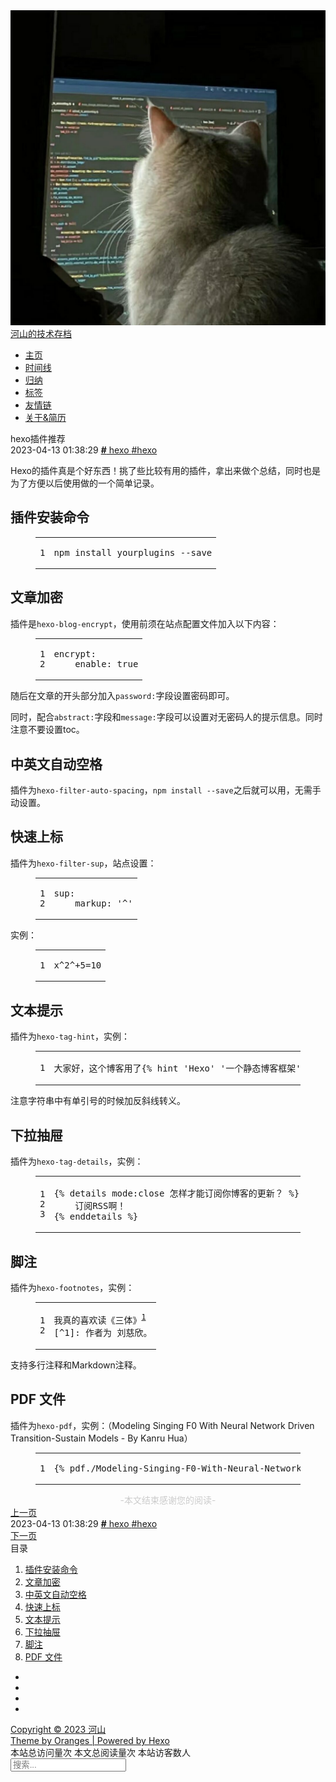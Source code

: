 <!DOCTYPE html><html lang="zh-CN" color-mode="light"><head><meta charset="utf-8"><meta name="viewport" content="width=device-width,initial-scale=1"><meta name="keywords" content=""><meta name="author" content="河山"><meta name="description" content="河山技术博客"><title>hexo插件推荐 | 河山的技术存档</title><link rel="apple-touch-icon" href="/images/favicon.jpg"><link rel="icon" href="/images/favicon.jpg"><link href="https://fonts.googleapis.com/css?family=Raleway&display=swap" rel="stylesheet"><link rel="stylesheet" href="/css/main.css"><link rel="stylesheet" href="//at.alicdn.com/t/font_1886449_67xjft27j1l.css"><link rel="stylesheet" href="/css/figcaption/mac-block.css"><script defer type="text/javascript" src="https://cdn.jsdelivr.net/npm/jquery@3.3.1/dist/jquery.min.js"></script><link href="https://cdn.jsdelivr.net/npm/@fancyapps/fancybox@3.5.7/dist/jquery.fancybox.min.css" rel="stylesheet"><script defer type="text/javascript" src="https://cdn.jsdelivr.net/npm/@fancyapps/fancybox@3.5.7/dist/jquery.fancybox.min.js"></script><script src="/js/fancybox.js"></script><script async src="https://www.googletagmanager.com/gtag/js?id=G-RTHFZ67YB9"></script><script>function gtag(){dataLayer.push(arguments)}window.dataLayer=window.dataLayer||[],gtag("js",new Date),gtag("config","G-RTHFZ67YB9")</script><script async src="//busuanzi.ibruce.info/busuanzi/2.3/busuanzi.pure.mini.js"></script><script>var html=document.documentElement;const colorMode=localStorage.getItem("color-mode");colorMode&&document.documentElement.setAttribute("color-mode",colorMode)</script><meta name="generator" content="Hexo 6.3.0"><link rel="alternate" href="/atom.xml" title="河山的技术存档" type="application/atom+xml"></head><body><div id="app"><div class="header"><div class="avatar"><a href="/"><img no-lazy src="/images/avatar.jpg" alt=""></a><div class="nickname"><a href="/">河山的技术存档</a></div></div><div class="navbar"><ul><li class="nav-item" data-path="/"><a href="/">主页</a></li><li class="nav-item" data-path="/archives/"><a href="/archives/">时间线</a></li><li class="nav-item" data-path="/categories/"><a href="/categories/">归纳</a></li><li class="nav-item" data-path="/tags/"><a href="/tags/">标签</a></li><li class="nav-item" data-path="/friends/"><a href="/friends/">友情链</a></li><li class="nav-item" data-path="/about/"><a href="/about/">关于&简历</a></li></ul></div></div><script src="/js/activeNav.js"></script><div class="flex-container"><script async type="text/javascript" src="https://cdn.jsdelivr.net/npm/mathjax@3/es5/tex-chtml.js"></script><script>MathJax={tex:{inlineMath:[["$","$"],["\\(","\\)"]]}}</script><script async type="text/javascript" src="https://cdn.jsdelivr.net/npm/clipboard@2.0.10/dist/clipboard.min.js"></script><script src="/js/codeCopy.js"></script><div class="container post-details" id="post-details"><div class="post-content"><div class="post-title">hexo插件推荐</div><div class="post-attach"><span class="post-pubtime"><i class="iconfont icon-updatetime mr-10" title="更新时间"></i> 2023-04-13 01:38:29 </span><span class="post-categories"><i class="iconfont icon-bookmark" title="分类"></i> <span class="span--category"><a href="/categories/hexo/" title="hexo"><b>#</b> hexo </a></span></span><span class="post-tags"><i class="iconfont icon-tags mr-10" title="标签"></i> <span class="span--tag mr-8"><a href="/tags/hexo/" title="hexo">#hexo</a></span></span></div><div class="markdown-body"><div class="tips"><p>Hexo的插件真是个好东西！挑了些比较有用的插件，拿出来做个总结，同时也是为了方便以后使用做的一个简单记录。</p></div><h2 id="插件安装命令">插件安装命令</h2><figure class="highlight shell"><table><tr><td class="gutter"><pre><span class="line">1</span><br></pre></td><td class="code"><pre><span class="line">npm install yourplugins --save</span><br></pre></td></tr></table></figure><h2 id="文章加密">文章加密</h2><p>插件是<code>hexo-blog-encrypt</code>，使用前须在站点配置文件加入以下内容：</p><figure class="highlight yaml"><table><tr><td class="gutter"><pre><span class="line">1</span><br><span class="line">2</span><br></pre></td><td class="code"><pre><span class="line"><span class="attr">encrypt:</span></span><br><span class="line">    <span class="attr">enable:</span> <span class="literal">true</span></span><br></pre></td></tr></table></figure><p>随后在文章的开头部分加入<code>password:</code>字段设置密码即可。</p><p>同时，配合<code>abstract:</code>字段和<code>message:</code>字段可以设置对无密码人的提示信息。同时注意不要设置toc。</p><h2 id="中英文自动空格">中英文自动空格</h2><p>插件为<code>hexo-filter-auto-spacing</code>，<code>npm install --save</code>之后就可以用，无需手动设置。</p><h2 id="快速上标">快速上标</h2><p>插件为<code>hexo-filter-sup</code>，站点设置：</p><figure class="highlight yaml"><table><tr><td class="gutter"><pre><span class="line">1</span><br><span class="line">2</span><br></pre></td><td class="code"><pre><span class="line"><span class="attr">sup:</span></span><br><span class="line">    <span class="attr">markup:</span> <span class="string">&#x27;^&#x27;</span></span><br></pre></td></tr></table></figure><p>实例：</p><figure class="highlight markdown"><table><tr><td class="gutter"><pre><span class="line">1</span><br></pre></td><td class="code"><pre><span class="line">x^2^+5=10</span><br></pre></td></tr></table></figure><h2 id="文本提示">文本提示</h2><p>插件为<code>hexo-tag-hint</code>，实例：</p><figure class="highlight markdown"><table><tr><td class="gutter"><pre><span class="line">1</span><br></pre></td><td class="code"><pre><span class="line">大家好，这个博客用了&#123;% hint &#x27;Hexo&#x27; &#x27;一个静态博客框架&#x27; %&#125;。</span><br></pre></td></tr></table></figure><p>注意字符串中有单引号的时候加反斜线转义。</p><h2 id="下拉抽屉">下拉抽屉</h2><p>插件为<code>hexo-tag-details</code>，实例：</p><figure class="highlight markdown"><table><tr><td class="gutter"><pre><span class="line">1</span><br><span class="line">2</span><br><span class="line">3</span><br></pre></td><td class="code"><pre><span class="line">&#123;% details mode:close 怎样才能订阅你博客的更新？ %&#125;</span><br><span class="line"><span class="code">    订阅RSS啊！</span></span><br><span class="line"><span class="code">&#123;% enddetails %&#125;</span></span><br></pre></td></tr></table></figure><h2 id="脚注">脚注</h2><p>插件为<code>hexo-footnotes</code>，实例：</p><figure class="highlight markdown"><table><tr><td class="gutter"><pre><span class="line">1</span><br><span class="line">2</span><br></pre></td><td class="code"><pre><span class="line">我真的喜欢读《三体》<sup id="fnref:1"><a href="#fn:1" rel="footnote">1</a></sup></span><br><span class="line">[<span class="symbol">^1</span>]: <span class="link">作者为 刘慈欣。</span></span><br></pre></td></tr></table></figure><p>支持多行注释和Markdown注释。</p><h2 id="PDF-文件">PDF 文件</h2><p>插件为<code>hexo-pdf</code>，实例：（Modeling Singing F0 With Neural Network Driven Transition-Sustain Models - By Kanru Hua）</p><figure class="highlight markdown"><table><tr><td class="gutter"><pre><span class="line">1</span><br></pre></td><td class="code"><pre><span class="line">&#123;% pdf./Modeling-Singing-F0-With-Neural-Network-Driven-Transition-Sustain-Models.pdf %&#125;</span><br></pre></td></tr></table></figure><div style="text-align:center;color:#ccc;font-size:14px">-本文结束<i class="fa fa-paw"></i>感谢您的阅读-</div></div><div class="prev-or-next"><div class="post-foot-next"><a href="/p/web/Docker%E9%83%A8%E7%BD%B2Overleaf%E5%8C%85%E5%90%AB%E4%B8%AD%E6%96%87%E5%AD%97%E4%BD%93%E4%B8%8E%E5%85%A8%E5%A5%97texlive%E9%95%9C%E5%83%8F.md" target="_self"><i class="iconfont icon-chevronleft"></i> <span>上一页</span></a></div><div class="post-attach"><span class="post-pubtime"><i class="iconfont icon-updatetime mr-10" title="更新时间"></i> 2023-04-13 01:38:29 </span><span class="post-categories"><i class="iconfont icon-bookmark" title="分类"></i> <span class="span--category"><a href="/categories/hexo/" title="hexo"><b>#</b> hexo </a></span></span><span class="post-tags"><i class="iconfont icon-tags mr-10" title="标签"></i> <span class="span--tag mr-8"><a href="/tags/hexo/" title="hexo">#hexo</a></span></span></div><div class="post-foot-prev"><a href="/p/hexo/Obsidian%E4%B8%8Ehexo%E7%BB%93%E5%90%88%E9%83%A8%E7%BD%B2%E5%88%B0github%20pages%E4%B8%8A.md" target="_self"><span>下一页</span> <i class="iconfont icon-chevronright"></i></a></div></div></div><div id="btn-catalog" class="btn-catalog"><i class="iconfont icon-catalog"></i></div><div class="post-catalog hidden" id="catalog"><div class="title">目录</div><div class="catalog-content"><ol class="toc"><li class="toc-item toc-level-2"><a class="toc-link" href="#%E6%8F%92%E4%BB%B6%E5%AE%89%E8%A3%85%E5%91%BD%E4%BB%A4"><span class="toc-text">插件安装命令</span></a></li><li class="toc-item toc-level-2"><a class="toc-link" href="#%E6%96%87%E7%AB%A0%E5%8A%A0%E5%AF%86"><span class="toc-text">文章加密</span></a></li><li class="toc-item toc-level-2"><a class="toc-link" href="#%E4%B8%AD%E8%8B%B1%E6%96%87%E8%87%AA%E5%8A%A8%E7%A9%BA%E6%A0%BC"><span class="toc-text">中英文自动空格</span></a></li><li class="toc-item toc-level-2"><a class="toc-link" href="#%E5%BF%AB%E9%80%9F%E4%B8%8A%E6%A0%87"><span class="toc-text">快速上标</span></a></li><li class="toc-item toc-level-2"><a class="toc-link" href="#%E6%96%87%E6%9C%AC%E6%8F%90%E7%A4%BA"><span class="toc-text">文本提示</span></a></li><li class="toc-item toc-level-2"><a class="toc-link" href="#%E4%B8%8B%E6%8B%89%E6%8A%BD%E5%B1%89"><span class="toc-text">下拉抽屉</span></a></li><li class="toc-item toc-level-2"><a class="toc-link" href="#%E8%84%9A%E6%B3%A8"><span class="toc-text">脚注</span></a></li><li class="toc-item toc-level-2"><a class="toc-link" href="#PDF-%E6%96%87%E4%BB%B6"><span class="toc-text">PDF 文件</span></a></li></ol></div></div><script src="/js/catalog.js"></script><div class="comments-container"><script async type="text/javascript" src="https://cdn.jsdelivr.net/npm/valine@1.4.18/dist/Valine.min.js" onload="loadValineSuc(this)"></script><div id="vcomments"></div><script>function loadValineSuc(){new Valine({el:"#vcomments",appId:"GmLsazbQff5fQz3jEeN6GLYa-gzGzoHsz",appKey:"MtHymEpacYovHWeyWdmp0vhq",placeholder:"Welcome!",avatar:"retro",lang:"zh-CN"})}</script><style>.comments-container .v .vempty{display:none!important}</style></div></div><div class="footer"><div class="social"><ul><li><a title="rss" href="/atom.xml"><i class="iconfont icon-rss"></i></a></li><li><a title="github" target="_blank" rel="noopener" href="https://github.com/Wrm244"><i class="iconfont icon-github"></i></a></li><li><a title="email" href="mailto:wrm244@139.com"><i class="iconfont icon-envelope"></i></a></li><li><a title="wechat" href="/about"><i class="iconfont icon-wechat"></i></a></li></ul></div><div class="footer-more"><a target="_blank" rel="noopener" href="https://github.com/Wrm244">Copyright © 2023 河山</a></div><div class="footer-more"><a target="_blank" rel="noopener" href="https://github.com/hexojs/hexo">Theme by Oranges | Powered by Hexo</a></div><div class="footer-views">本站总访问量<span id="busuanzi_value_site_pv"></span>次 本文总阅读量<span id="busuanzi_value_page_pv"></span>次 本站访客数<span id="busuanzi_value_site_uv"></span>人</div></div></div><div class="tools-bar"><div class="back-to-top tools-bar-item hidden"><a href="javascript: void(0)"><i class="iconfont icon-chevronup"></i></a></div><script src="/js/backtotop.js"></script><div class="search-icon tools-bar-item" id="search-icon"><a href="javascript: void(0)"><i class="iconfont icon-search"></i></a></div><div class="search-overlay hidden"><div class="search-content" tabindex="0"><div class="search-title"><span class="search-icon-input"><a href="javascript: void(0)"><i class="iconfont icon-search"></i> </a></span><input type="text" class="search-input" id="search-input" placeholder="搜索..."> <span class="search-close-icon" id="search-close-icon"><a href="javascript: void(0)"><i class="iconfont icon-close"></i></a></span></div><div class="search-result" id="search-result"></div></div></div><script type="text/javascript">var inputArea=document.querySelector("#search-input"),searchOverlayArea=document.querySelector(".search-overlay");function openOrHideSearchContent(){searchOverlayArea.classList.contains("hidden")?(searchOverlayArea.classList.remove("hidden"),document.body.classList.add("hidden")):(searchOverlayArea.classList.add("hidden"),document.body.classList.remove("hidden"))}function blurSearchContent(e){e.target===searchOverlayArea&&openOrHideSearchContent()}inputArea.onclick=function(){getSearchFile(),this.onclick=null},inputArea.onkeydown=function(){if(13==event.keyCode)return!1},document.querySelector("#search-icon").addEventListener("click",openOrHideSearchContent,!1),document.querySelector("#search-close-icon").addEventListener("click",openOrHideSearchContent,!1),searchOverlayArea.addEventListener("click",blurSearchContent,!1);var searchFunc=function(e,t,n){"use strict";var r=document.getElementById(t),a=document.getElementById(n);a.innerHTML="<ul><span class='local-search-empty'>首次搜索，正在载入索引文件，请稍后……<span></ul>",$.ajax({url:e,dataType:"xml",success:function(e){var t=$("entry",e).map(function(){return{title:$("title",this).text(),content:$("content",this).text(),url:$("url",this).text()}}).get();a.innerHTML="",r.addEventListener("input",function(){var u='<ul class="search-result-list">',h=this.value.trim().toLowerCase().split(/[\s\-]+/);if(a.innerHTML="",!(this.value.trim().length<=0)){if(t.forEach(function(e){var n,r,a=!0,t=(e.title&&""!==e.title.trim()||(e.title="Untitled"),e.title.trim()),c=t.toLowerCase(),s=e.content.trim().replace(/<[^>]+>/g,""),i=s.toLowerCase(),e=e.url,l=-1,o=-1;""!==i?h.forEach(function(e,t){n=c.indexOf(e),l=i.indexOf(e),n<0&&l<0?a=!1:(l<0&&(l=0),0==t&&(o=l))}):a=!1,a&&(u+="<li><a href='"+e+"' class='search-result-title'>"+t+"</a>",0<=o&&(e=o+80,(e=0==(t=(t=o-20)<0?0:t)?100:e)>s.length&&(e=s.length),r=s.substr(t,e),h.forEach(function(e){var t=new RegExp(e,"gi");r=r.replace(t,'<span class="search-keyword">'+e+"</span>")}),u+='<p class="search-result-abstract">'+r+"...</p>"),u+="</li>")}),-1===(u+="</ul>").indexOf("<li>"))return a.innerHTML="<ul><span class='local-search-empty'>没有找到内容，请尝试更换检索词。<span></ul>";a.innerHTML=u}})},error:function(e,t,n){a.innerHTML="",404===e.status?a.innerHTML="<ul><span class='local-search-empty'>未找到search.xml文件，具体请参考：<a href='https://github.com/zchengsite/hexo-theme-oranges#configuration' target='_black'>configuration</a><span></ul>":a.innerHTML="<ul><span class='local-search-empty'>请求失败，尝试重新刷新页面或稍后重试。<span></ul>"}}),$(document).on("click","#search-close-icon",function(){$("#search-input").val(""),$("#search-result").html("")})},getSearchFile=function(){searchFunc("/search.xml","search-input","search-result")}</script><div class="tools-bar-item theme-icon" id="switch-color-scheme"><a href="javascript: void(0)"><i id="theme-icon" class="iconfont icon-moon"></i></a></div><script src="/js/colorscheme.js"></script><div class="share-icon tools-bar-item"><a href="javascript: void(0)" id="share-icon"><i class="iconfont iconshare"></i></a><div class="share-content hidden"><a class="share-item" href="https://twitter.com/intent/tweet?text=' + hexo%E6%8F%92%E4%BB%B6%E6%8E%A8%E8%8D%90 + '&url=' + https%3A%2F%2Fwrm244.github.io%2Fp%2Fhexo%2Fhexo%25E6%258F%2592%25E4%25BB%25B6%25E6%258E%25A8%25E8%258D%2590.md + '" target="_blank" title="Twitter"><i class="iconfont icon-twitter"></i> </a><a class="share-item" href="https://www.facebook.com/sharer.php?u=https://wrm244.github.io/p/hexo/hexo%E6%8F%92%E4%BB%B6%E6%8E%A8%E8%8D%90.md" target="_blank" title="Facebook"><i class="iconfont icon-facebooksquare"></i></a></div></div><script src="/js/shares.js"></script></div></div><style>[bg-lazy]{background-image:none!important;background-color:#eee!important}</style><script>window.imageLazyLoadSetting={isSPA:!1,preloadRatio:1,processImages:null}</script><script>window.addEventListener("load",function(){var t=/\.(gif|jpg|jpeg|tiff|png)$/i,r=/^data:image\/[a-z]+;base64,/;Array.prototype.slice.call(document.querySelectorAll("img[data-original]")).forEach(function(a){var e=a.parentNode;"A"===e.tagName&&(e.href.match(t)||e.href.match(r))&&(e.href=a.dataset.original)})})</script><script>!function(r){r.imageLazyLoadSetting.processImages=t;var e=r.imageLazyLoadSetting.isSPA,n=r.imageLazyLoadSetting.preloadRatio||1,c=a();function a(){var t=Array.prototype.slice.call(document.querySelectorAll("img[data-original]")),e=Array.prototype.slice.call(document.querySelectorAll("[bg-lazy]"));return t.concat(e)}function t(){e&&(c=a());for(var t,o=0;o<c.length;o++)0<=(t=(t=c[o]).getBoundingClientRect()).bottom&&0<=t.left&&t.top<=(r.innerHeight*n||document.documentElement.clientHeight*n)&&function(){var t,e,n,a=c[o],i=function(){c=c.filter(function(t){return a!==t}),r.imageLazyLoadSetting.onImageLoaded&&r.imageLazyLoadSetting.onImageLoaded(a)};(t=a).hasAttribute("bg-lazy")?(t.removeAttribute("bg-lazy"),i()):(e=new Image,n=t.getAttribute("data-original"),e.onload=function(){t.src=n,t.removeAttribute("data-original"),i()},t.src!==n&&(e.src=n))}()}function i(){clearTimeout(t.tId),t.tId=setTimeout(t,500)}t(),document.addEventListener("scroll",i),r.addEventListener("resize",i),r.addEventListener("orientationchange",i)}(this)</script></body></html>